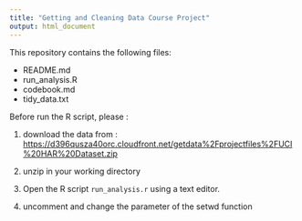```yaml
---
title: "Getting and Cleaning Data Course Project"
output: html_document
---
```


This repository contains the following files:

  - README.md
  - run_analysis.R  
  - codebook.md
  - tidy_data.txt

Before run the R script, please : 

  1) download the data from : https://d396qusza40orc.cloudfront.net/getdata%2Fprojectfiles%2FUCI%20HAR%20Dataset.zip
  
  2) unzip in your working directory
  
  3) Open the R script ```run_analysis.r``` using a text editor.
  
  4) uncomment and change the parameter of the setwd function
